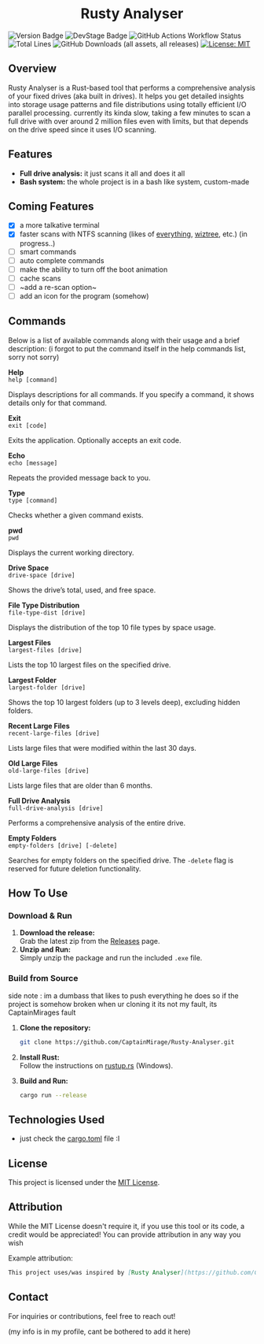 <h1 align="center">Rusty Analyser</h1>

![Version Badge](https://img.shields.io/badge/Version-Beta-%23e81919?style=flat&color=%461%4340%46)
![DevStage Badge](https://img.shields.io/badge/Development_Stage-InDev-%234be819?style=flat)
![GitHub Actions Workflow Status](https://img.shields.io/github/actions/workflow/status/CaptainMirage/Rusty-Analyser/release.yml?style=flat)
![Total Lines](https://tokei.rs/b1/github/CaptainMirage/Rusty-Analyser?category=code&style=flat)
![GitHub Downloads (all assets, all releases)](https://img.shields.io/github/downloads/CaptainMirage/Rusty-Analyser/total?style=flat&color=%2322c2a0)
[![License: MIT](https://img.shields.io/badge/License-MIT-blue.svg)](https://opensource.org/licenses/MIT)
<!-- ![Update Badge](https://img.shields.io/badge/Latest_Update-¯%5C__%28ツ%29__/¯-%2318a5a3?) -->

## Overview

Rusty Analyser is a Rust-based tool that performs a comprehensive analysis of your fixed drives (aka built in drives).
It helps you get detailed insights into storage usage patterns and file distributions using totally efficient I/O parallel processing.
currently its kinda slow, taking a few minutes to scan a full drive with over around 2 million files even with limits,
but that depends on the drive speed since it uses I/O scanning.

## Features
- **Full drive analysis:** it just scans it all and does it all
- **Bash system:** the whole project is in a bash like system, custom-made

## Coming Features
- [x] a more talkative terminal
- [x] faster scans with NTFS scanning
(likes of [everything](https://www.voidtools.com/), [wiztree](https://diskanalyzer.com/), etc.) (in progress..)
- [ ] smart commands
- [ ] auto complete commands
- [ ] make the ability to turn off the boot animation
- [ ] cache scans
- [ ] ~add a re-scan option~
- [ ] add an icon for the program (somehow)

## Commands

Below is a list of available commands along with their usage and a brief description:
(i forgot to put the command itself in the help commands list, sorry not sorry)

**Help**  
`help [command]`
  
Displays descriptions for all commands. If you specify a command, it shows details only for that command.


**Exit**  
`exit [code]` 

Exits the application. Optionally accepts an exit code.


**Echo**  
`echo [message]`
  
Repeats the provided message back to you.


**Type**  
`type [command]` 

Checks whether a given command exists.


**pwd**  
`pwd`
  
Displays the current working directory.


**Drive Space**  
`drive-space [drive]`
  
Shows the drive’s total, used, and free space.


**File Type Distribution**  
`file-type-dist [drive]`
  
Displays the distribution of the top 10 file types by space usage.


**Largest Files**  
`largest-files [drive]`
  
Lists the top 10 largest files on the specified drive.


**Largest Folder**  
`largest-folder [drive]`

Shows the top 10 largest folders (up to 3 levels deep), excluding hidden folders.


**Recent Large Files**  
`recent-large-files [drive]`
 
Lists large files that were modified within the last 30 days.


**Old Large Files**  
`old-large-files [drive]`

Lists large files that are older than 6 months.


**Full Drive Analysis**  
`full-drive-analysis [drive]`

Performs a comprehensive analysis of the entire drive.


**Empty Folders**  
`empty-folders [drive] [-delete]`

Searches for empty folders on the specified drive. The `-delete` flag is reserved for future deletion functionality.

## How To Use

### Download & Run

1. **Download the release:**  
   Grab the latest zip from the [Releases](https://github.com/CaptainMirage/Rusty-Analyser/releases) page.
2. **Unzip and Run:**  
   Simply unzip the package and run the included `.exe` file.

### Build from Source

side note : im a dumbass that likes to push everything he does so if the project is somehow broken when ur cloning it its not my fault, its CaptainMirages fault

1. **Clone the repository:**

   ```bash
   git clone https://github.com/CaptainMirage/Rusty-Analyser.git
   ```
2. **Install Rust:**  
   Follow the instructions on [rustup.rs](https://rustup.rs/) (Windows).
3. **Build and Run:**

   ```bash
   cargo run --release
   ```

## Technologies Used

- just check the [cargo.toml](https://github.com/CaptainMirage/Rusty-Analyser/blob/master/Cargo.toml) file :I

## License

This project is licensed under the [MIT License](LICENSE).

## Attribution
While the MIT License doesn't require it, if you use this tool or its code, a credit would be appreciated! You can provide attribution in any way you wish

Example attribution:
```markdown
This project uses/was inspired by [Rusty Analyser](https://github.com/CaptainMirage/Rusty-Analyser) by Captain Mirage.
```

## Contact
For inquiries or contributions, feel free to reach out!

(my info is in my profile, cant be bothered to add it here)
